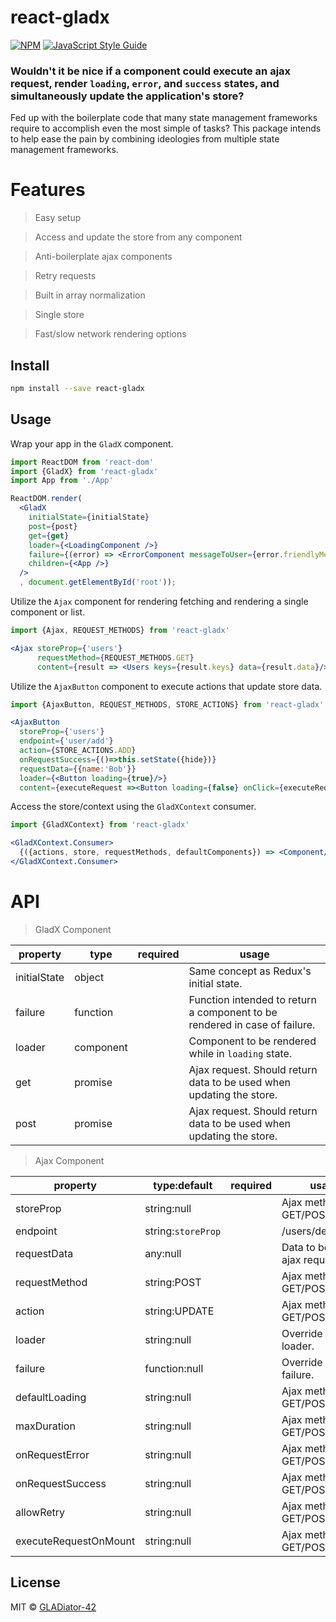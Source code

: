 
# react-gladx

[![NPM](https://img.shields.io/npm/v/react-gladx.svg)](https://www.npmjs.com/package/react-gladx) [![JavaScript Style Guide](https://img.shields.io/badge/code_style-standard-brightgreen.svg)](https://standardjs.com)

### Wouldn't it be nice if a component could execute an ajax request, render `loading`, `error`, and `success` states, and simultaneously update the application's store?
Fed up with the boilerplate code that many state management frameworks require to accomplish even the most simple of tasks? This package intends to 
help ease the pain by combining ideologies from multiple state management frameworks.   

# Features

> Easy setup

> Access and update the store from any component 

> Anti-boilerplate ajax components  

> Retry requests
  
> Built in array normalization 

> Single store

> Fast/slow network rendering options


## Install

```bash
npm install --save react-gladx
```

## Usage

Wrap your app in the `GladX` component.
```jsx
import ReactDOM from 'react-dom'
import {GladX} from 'react-gladx'
import App from './App'

ReactDOM.render(
  <GladX
    initialState={initialState}
    post={post}
    get={get}
    loader={<LoadingComponent />}
    failure={(error) => <ErrorComponent messageToUser={error.friendlyMessage} />}
    children={<App />}
  />
  , document.getElementById('root'));
```


Utilize the `Ajax` component for rendering fetching and rendering a single component or list.

```jsx
import {Ajax, REQUEST_METHODS} from 'react-gladx'

<Ajax storeProp={'users'} 
      requestMethod={REQUEST_METHODS.GET}
      content={result => <Users keys={result.keys} data={result.data}/> }/>
```

Utilize the `AjaxButton` component to execute actions that update store data. 

```jsx
import {AjaxButton, REQUEST_METHODS, STORE_ACTIONS} from 'react-gladx'

<AjaxButton 
  storeProp={'users'}
  endpoint={'user/add'}
  action={STORE_ACTIONS.ADD}
  onRequestSuccess={()=>this.setState({hide})}
  requestData={{name:'Bob'}}
  loader={<Button loading={true}/>}
  content={executeRequest =><Button loading={false} onClick={executeRequest} />} />
```


Access the store/context using the `GladXContext` consumer. 

```jsx
import {GladXContext} from 'react-gladx'

<GladXContext.Consumer>
  {({actions, store, requestMethods, defaultComponents}) => <Component/>}
</GladXContext.Consumer>
```

# API

> GladX Component

property | type| required | usage
------------ | ------------- | ----------- | ----------
initialState | object |  | Same concept as Redux's initial state.
failure | function |  | Function intended to return a component to be rendered in case of failure. 
loader | component |  | Component to be rendered while in `loading` state.
get | promise |  | Ajax request. Should return data to be used when updating the store.
post | promise |  | Ajax request. Should return data to be used when updating the store.

> Ajax Component

property | type:default | required | usage
------------ | ------------- | ----------- | ----------
storeProp | string:null | | Ajax method GET/POST
endpoint | string:`storeProp`  | | /users/delete/`{id}`
requestData | any:null |  | Data to be used in ajax request 
requestMethod | string:POST |  | Ajax method GET/POST
action | string:UPDATE |  | Ajax method GET/POST
loader | string:null |  | Override default loader.
failure | function:null |  | Override default failure.
defaultLoading | string:null |  | Ajax method GET/POST
maxDuration | string:null |  | Ajax method GET/POST
onRequestError | string:null |  | Ajax method GET/POST
onRequestSuccess | string:null |  | Ajax method GET/POST
allowRetry | string:null |  | Ajax method GET/POST
executeRequestOnMount | string:null |  | Ajax method GET/POST




## License

MIT © [GLADiator-42](https://github.com/GLADiator-42)
